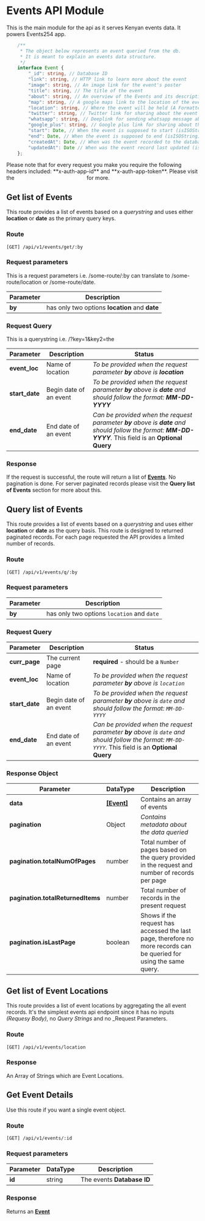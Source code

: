 # Events API Module

This is the main module for the api as it serves Kenyan events data. It powers Events254 app.

```typescript
    /**
     * The object below represents an event queried from the db.
     * It is meant to explain an events data structure.
     */
    interface Event {
        "_id": string, // Database ID
        "link": string, // HTTP link to learn more about the event
        "image": string, // An image link for the event's poster
        "title": string, // The title of the event
        "about": string, // An overview of the Events and its description
        "map": string, // A google maps link to the location of the event
        "location": string, // Where the event will be held (A Formatted Address)
        "twitter": string, // Twitter link for sharing about the event
        "whatsapp": string, // Deeplink for sending whatsapp message about the event
        "google_plus": string, // Google plus link for sharing about the event
        "start": Date, // When the event is supposed to start (isISOString)
        "end": Date, // When the event is supposed to end (isISOString)
        "createdAt": Date, // When was the event recorded to the database (isISOString)
        "updatedAt": Date // When was the event record last updated (isISOString)
    };
```

<aside class="warning">
    Please note that for every request you make you require the following headers included: **x-auth-app-id** and **x-auth-app-token**. Please visit the <a href="/#authentication-module" style='color: white;text-decoration: none;font-weight: 500;text-shadow: none;'>The Authentication Section</a> for more.
</aside>

## Get list of Events

This route provides a list of events based on a *querystring* and uses either **location** or **date** as the primary query keys.

### Route

`[GET] /api/v1/events/get/:by`

### Request parameters

This is a request parameters i.e. /some-route/:by can translate to /some-route/location or /some-route/date.

Parameter | Description
--------- | -----------
**by** | has only two options **location** and **date**

### Request Query

This is a querystring i.e. /?key=1&key2=the

Parameter | Description | Status  
--------- | ----------- | --------
**event_loc** | Name of location | *To be provided when the request parameter **by** above is **location***
**start_date** | Begin date of an event | *To be provided when the request parameter **by** above is **date** and should follow the format: **MM-DD-YYYY***
**end_date** | End date of an event | *Can be provided when the request parameter **by** above is **date** and should follow the format: **MM-DD-YYYY**.* This field is an **Optional Query**

### Response

If the request is successful, the route will return a list of [**Events**](/#events-api-module). No pagination is done. For server paginated records please visit the **Query list of Events** section for more about this.

## Query list of Events

This route provides a list of events based on a *querystring* and uses either **location** or **date** as the query basis. This route is designed to returned paginated records. For each page requested the API provides a limited number of records.

### Route

`[GET] /api/v1/events/q/:by`

### Request parameters

Parameter | Description
--------- | -----------
**by** | has only two options `location` and `date`

### Request Query

Parameter | Description       | Status
--------- | ----------------- | --------
**curr_page** | The current page | **required** - should be a `Number`
**event_loc** | Name of location | *To be provided when the request parameter **by** above is `location`*
**start_date** | Begin date of an event | *To be provided when the request parameter **by** above is `date` and should follow the format: `MM-DD-YYYY`*
**end_date** | End date of an event | *Can be provided when the request parameter **by** above is `date` and should follow the format: `MM-DD-YYYY`.* This field is an **Optional Query**

### Response Object

Parameter | DataType | Description
--------- | -------- | -----------
**data** | [**[Event]**](/#events-api-module) | Contains an array of events
**pagination** | Object | *Contains metadata about the data queried*
**pagination.totalNumOfPages** | number | Total number of pages based on the query provided in the request and number of records per page
**pagination.totalReturnedItems** | number | Total number of records in the present request
**pagination.isLastPage** | boolean | Shows if the request has accessed the last page, therefore no more records can be queried for using the same query.

## Get list of Event Locations

This route provides a list of event locations by aggregating the all event records. It's the simplest events api endpoint since it has no inputs _(Requesy Body)_, no _Query Strings_ and no _Request Parameters.

### Route

`[GET] /api/v1/events/location`

### Response

An Array of Strings which are Event Locations.

## Get Event Details

Use this route if you want a single event object.

### Route

`[GET] /api/v1/events/:id`

### Request parameters

Parameter | DataType | Description
--------- | -------- | -----------
**id** | string | The events **Database ID**

### Response

Returns an [**Event**](/#events-api-module)